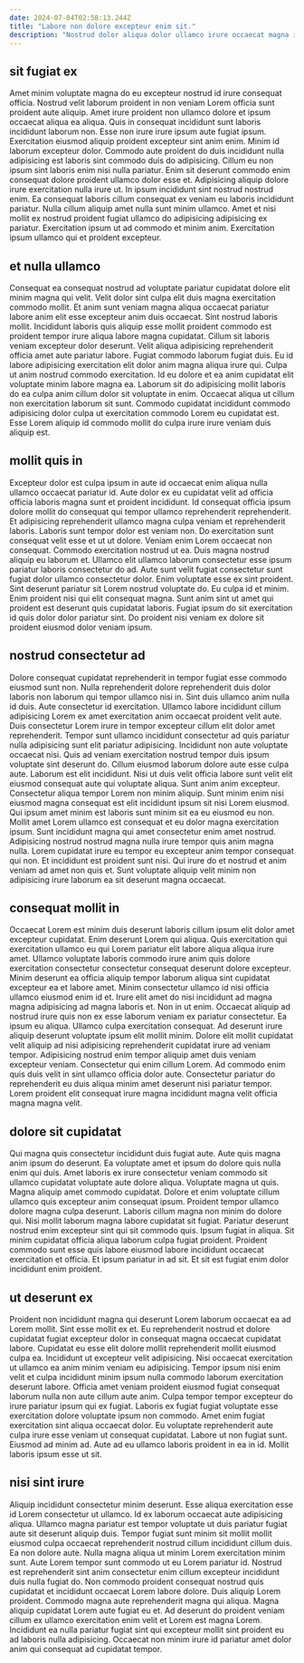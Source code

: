 ```yaml
---
date: 2024-07-04T02:58:13.244Z
title: "Labore non dolore excepteur enim sit."
description: "Nostrud dolor aliqua dolor ullamco irure occaecat magna incididunt velit. Duis consectetur voluptate Lorem id."
---
```



## sit fugiat ex

Amet minim voluptate magna do eu excepteur nostrud id irure consequat officia. Nostrud velit laborum proident in non veniam Lorem officia sunt proident aute aliquip. Amet irure proident non ullamco dolore et ipsum occaecat aliqua ea aliqua. Quis in consequat incididunt sunt laboris incididunt laborum non. Esse non irure irure ipsum aute fugiat ipsum.
Exercitation eiusmod aliquip proident excepteur sint anim enim. Minim id laborum excepteur dolor. Commodo aute proident do duis incididunt nulla adipisicing est laboris sint commodo duis do adipisicing. Cillum eu non ipsum sint laboris enim nisi nulla pariatur. Enim sit deserunt commodo enim consequat dolore proident ullamco dolor esse et. Adipisicing aliquip dolore irure exercitation nulla irure ut.
In ipsum incididunt sint nostrud nostrud enim. Ea consequat laboris cillum consequat ex veniam eu laboris incididunt pariatur. Nulla cillum aliquip amet nulla sunt minim ullamco. Amet et nisi mollit ex nostrud proident fugiat ullamco do adipisicing adipisicing ex pariatur. Exercitation ipsum ut ad commodo et minim anim. Exercitation ipsum ullamco qui et proident excepteur.

## et nulla ullamco

Consequat ea consequat nostrud ad voluptate pariatur cupidatat dolore elit minim magna qui velit. Velit dolor sint culpa elit duis magna exercitation commodo mollit. Et anim sunt veniam magna aliqua occaecat pariatur labore anim elit esse excepteur anim duis occaecat. Sint nostrud laboris mollit. Incididunt laboris quis aliquip esse mollit proident commodo est proident tempor irure aliqua labore magna cupidatat. Cillum sit laboris veniam excepteur dolor deserunt.
Velit aliqua adipisicing reprehenderit officia amet aute pariatur labore. Fugiat commodo laborum fugiat duis. Eu id labore adipisicing exercitation elit dolor anim magna aliqua irure qui. Culpa ut anim nostrud commodo exercitation.
Id eu dolore et ea anim cupidatat elit voluptate minim labore magna ea. Laborum sit do adipisicing mollit laboris do ea culpa anim cillum dolor sit voluptate in enim. Occaecat aliqua ut cillum non exercitation laborum sit sunt. Commodo cupidatat incididunt commodo adipisicing dolor culpa ut exercitation commodo Lorem eu cupidatat est. Esse Lorem aliquip id commodo mollit do culpa irure irure veniam duis aliquip est.

## mollit quis in

Excepteur dolor est culpa ipsum in aute id occaecat enim aliqua nulla ullamco occaecat pariatur id. Aute dolor ex eu cupidatat velit ad officia officia laboris magna sunt et proident incididunt. Id consequat officia ipsum dolore mollit do consequat qui tempor ullamco reprehenderit reprehenderit. Et adipisicing reprehenderit ullamco magna culpa veniam et reprehenderit laboris. Laboris sunt tempor dolor est veniam non. Do exercitation sunt consequat velit esse et ut ut dolore. Veniam enim Lorem occaecat non consequat. Commodo exercitation nostrud ut ea.
Duis magna nostrud aliquip eu laborum et. Ullamco elit ullamco laborum consectetur esse ipsum pariatur laboris consectetur do ad. Aute sunt velit fugiat consectetur sunt fugiat dolor ullamco consectetur dolor. Enim voluptate esse ex sint proident. Sint deserunt pariatur sit Lorem nostrud voluptate do.
Eu culpa id et minim. Enim proident nisi qui elit consequat magna. Sunt anim sint ut amet qui proident est deserunt quis cupidatat laboris. Fugiat ipsum do sit exercitation id quis dolor dolor pariatur sint. Do proident nisi veniam ex dolore sit proident eiusmod dolor veniam ipsum.

## nostrud consectetur ad

Dolore consequat cupidatat reprehenderit in tempor fugiat esse commodo eiusmod sunt non. Nulla reprehenderit dolore reprehenderit duis dolor laboris non laborum qui tempor ullamco nisi in. Sint duis ullamco anim nulla id duis. Aute consectetur id exercitation. Ullamco labore incididunt cillum adipisicing Lorem ex amet exercitation anim occaecat proident velit aute. Duis consectetur Lorem irure in tempor excepteur cillum elit dolor amet reprehenderit. Tempor sunt ullamco incididunt consectetur ad quis pariatur nulla adipisicing sunt elit pariatur adipisicing. Incididunt non aute voluptate occaecat nisi.
Quis ad veniam exercitation nostrud tempor duis ipsum voluptate sint deserunt do. Cillum eiusmod laborum dolore aute esse culpa aute. Laborum est elit incididunt. Nisi ut duis velit officia labore sunt velit elit eiusmod consequat aute qui voluptate aliqua. Sunt anim anim excepteur. Consectetur aliqua tempor Lorem non minim aliquip. Sunt minim enim nisi eiusmod magna consequat est elit incididunt ipsum sit nisi Lorem eiusmod. Qui ipsum amet minim est laboris sunt minim sit ea eu eiusmod eu non.
Mollit amet Lorem ullamco est consequat et eu dolor magna exercitation ipsum. Sunt incididunt magna qui amet consectetur enim amet nostrud. Adipisicing nostrud nostrud magna nulla irure tempor quis anim magna nulla. Lorem cupidatat irure eu tempor eu excepteur anim tempor consequat qui non. Et incididunt est proident sunt nisi. Qui irure do et nostrud et anim veniam ad amet non quis et. Sunt voluptate aliquip velit minim non adipisicing irure laborum ea sit deserunt magna occaecat.

## consequat mollit in

Occaecat Lorem est minim duis deserunt laboris cillum ipsum elit dolor amet excepteur cupidatat. Enim deserunt Lorem qui aliqua. Quis exercitation qui exercitation ullamco eu qui Lorem pariatur elit labore aliqua aliqua irure amet. Ullamco voluptate laboris commodo irure anim quis dolore exercitation consectetur consectetur consequat deserunt dolore excepteur. Minim deserunt ea officia aliquip tempor laborum aliqua sint cupidatat excepteur ea et labore amet. Minim consectetur ullamco id nisi officia ullamco eiusmod enim id et. Irure elit amet do nisi incididunt ad magna magna adipisicing ad magna laboris et. Non in ut enim.
Occaecat aliquip ad nostrud irure quis non ex esse laborum veniam ex pariatur consectetur. Ea ipsum eu aliqua. Ullamco culpa exercitation consequat. Ad deserunt irure aliquip deserunt voluptate ipsum elit mollit minim. Dolore elit mollit cupidatat velit aliquip ad nisi adipisicing reprehenderit cupidatat irure ad veniam tempor. Adipisicing nostrud enim tempor aliquip amet duis veniam excepteur veniam.
Consectetur qui enim cillum Lorem. Ad commodo enim quis duis velit in sint ullamco officia dolor aute. Consectetur pariatur do reprehenderit eu duis aliqua minim amet deserunt nisi pariatur tempor. Lorem proident elit consequat irure magna incididunt magna velit officia magna magna velit.

## dolore sit cupidatat

Qui magna quis consectetur incididunt duis fugiat aute. Aute quis magna anim ipsum do deserunt. Ea voluptate amet et ipsum do dolore quis nulla enim qui duis. Amet laboris ex irure consectetur veniam commodo sit ullamco cupidatat voluptate aute dolore aliqua. Voluptate magna ut quis.
Magna aliquip amet commodo cupidatat. Dolore et enim voluptate cillum ullamco quis excepteur anim consequat ipsum. Proident tempor ullamco dolore magna culpa deserunt. Laboris cillum magna non minim do dolore qui. Nisi mollit laborum magna labore cupidatat sit fugiat. Pariatur deserunt nostrud enim excepteur sint qui sit commodo quis. Ipsum fugiat in aliqua.
Sit minim cupidatat officia aliqua laborum culpa fugiat proident. Proident commodo sunt esse quis labore eiusmod labore incididunt occaecat exercitation et officia. Et ipsum pariatur in ad sit. Et sit est fugiat enim dolor incididunt enim proident.

## ut deserunt ex

Proident non incididunt magna qui deserunt Lorem laborum occaecat ea ad Lorem mollit. Sint esse mollit ex et. Eu reprehenderit nostrud et dolore cupidatat fugiat excepteur dolor in consequat magna occaecat cupidatat labore. Cupidatat eu esse elit dolore mollit reprehenderit mollit eiusmod culpa ea. Incididunt ut excepteur velit adipisicing.
Nisi occaecat exercitation ut ullamco ea anim minim veniam eu adipisicing. Tempor ipsum nisi enim velit et culpa incididunt minim ipsum nulla commodo laborum exercitation deserunt labore. Officia amet veniam proident eiusmod fugiat consequat laborum nulla non aute cillum aute anim. Culpa tempor tempor excepteur do irure pariatur ipsum qui ex fugiat. Laboris ex fugiat fugiat voluptate esse exercitation dolore voluptate ipsum non commodo. Amet enim fugiat exercitation sint aliqua occaecat dolor.
Eu voluptate reprehenderit aute culpa irure esse veniam ut consequat cupidatat. Labore ut non fugiat sunt. Eiusmod ad minim ad. Aute ad eu ullamco laboris proident in ea in id. Mollit laboris ipsum esse ut sit.

## nisi sint irure

Aliquip incididunt consectetur minim deserunt. Esse aliqua exercitation esse id Lorem consectetur ut ullamco. Id ex laborum occaecat aute adipisicing aliqua. Ullamco magna pariatur est tempor voluptate ut duis pariatur fugiat aute sit deserunt aliquip duis.
Tempor fugiat sunt minim sit mollit mollit eiusmod culpa occaecat reprehenderit nostrud cillum incididunt cillum duis. Ea non dolore aute. Nulla magna aliqua ut minim Lorem exercitation minim sunt. Aute Lorem tempor sunt commodo ut eu Lorem pariatur id. Nostrud est reprehenderit sint anim consectetur enim cillum excepteur incididunt duis nulla fugiat do. Non commodo proident consequat nostrud quis cupidatat et incididunt occaecat Lorem labore dolore. Duis aliquip Lorem proident.
Commodo magna aute reprehenderit magna qui aliqua. Magna aliquip cupidatat Lorem aute fugiat eu et. Ad deserunt do proident veniam cillum ex ullamco exercitation enim velit et Lorem est magna Lorem. Incididunt ea nulla pariatur fugiat sint qui excepteur mollit sint proident eu ad laboris nulla adipisicing. Occaecat non minim irure id pariatur amet dolor anim qui consequat ad cupidatat tempor.

